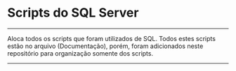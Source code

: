 # Scripts do SQL Server
---

Aloca todos os scripts que foram utilizados de SQL. Todos estes scripts estão no arquivo (Documentação), porém, foram adicionados neste repositório para organização somente dos scripts.

---
